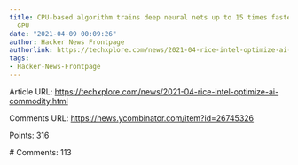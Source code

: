```yaml
---
title: CPU-based algorithm trains deep neural nets up to 15 times faster than top
  GPU
date: "2021-04-09 00:09:26"
author: Hacker News Frontpage
authorlink: https://techxplore.com/news/2021-04-rice-intel-optimize-ai-commodity.html
tags:
- Hacker-News-Frontpage
---
```


<p>Article URL: <a href="https://techxplore.com/news/2021-04-rice-intel-optimize-ai-commodity.html">https://techxplore.com/news/2021-04-rice-intel-optimize-ai-commodity.html</a></p>
<p>Comments URL: <a href="https://news.ycombinator.com/item?id=26745326">https://news.ycombinator.com/item?id=26745326</a></p>
<p>Points: 316</p>
<p># Comments: 113</p>
